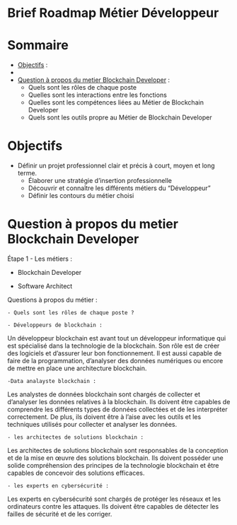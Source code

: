 # Brief Roadmap Métier Développeur

# Sommaire 

- <a href='#objectifs'>Objectifs</a> :
- <a href='about-blockchain-developper'/>
- Question à propos du metier Blockchain Developer</a> : 
    - Quels sont les rôles de chaque poste
    - Quelles sont les interactions entre les fonctions
    - Quelles sont les compétences liées au Métier de Blockchain Developer
    - Quels sont les outils propre au Métier de Blockchain Developer


# Objectifs <a id='objectifs'></a>

- Définir un projet professionnel clair et précis à court, moyen et long terme. 
  - Élaborer une stratégie d’insertion professionnelle 
  - Découvrir et connaître les différents métiers du “Développeur” 
  - Définir les contours du métier choisi
# Question à propos du metier Blockchain Developer <a id ='about-blockchain-developper'></a>

Étape 1 - Les métiers :

- Blockchain Developer

- Software Architect

Questions à propos du métier :

	- Quels sont les rôles de chaque poste ?

	- Développeurs de blockchain :
Un développeur blockchain est avant tout un développeur informatique qui est spécialisé dans la technologie de la blockchain. Son rôle est de créer des logiciels et d’assurer leur bon fonctionnement.
Il est aussi capable de faire de la programmation, d’analyser des données numériques ou encore de mettre en place une architecture blockchain.



	-Data analayste blockchain :

Les analystes de données blockchain sont chargés de collecter et d’analyser les données relatives à la blockchain. Ils doivent être capables de comprendre les différents types de données collectées et de les interpréter correctement. 
De plus, ils doivent être à l’aise avec les outils et les techniques utilisés pour collecter et analyser les données.

	- les architectes de solutions blockchain :


Les architectes de solutions blockchain sont responsables de la conception et de la mise en œuvre des solutions blockchain.
Ils doivent posséder une solide compréhension des principes de la technologie blockchain et être capables de concevoir des solutions efficaces.


	- les experts en cybersécurité :

Les experts en cybersécurité sont chargés de protéger les réseaux et les ordinateurs contre les attaques. Ils doivent être capables de détecter les failles de sécurité et de les corriger.

